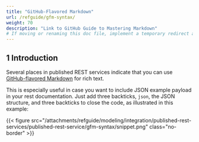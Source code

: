 ```yaml
---
title: "GitHub-Flavored Markdown"
url: /refguide/gfm-syntax/
weight: 70
description: "Link to GitHub Guide to Mastering Markdown"
# If moving or renaming this doc file, implement a temporary redirect and let the respective team know they should update the URL in the product. See Mapping to Products for more details.
---
```


## 1 Introduction

Several places in published REST services indicate that you can use [GitHub-flavored Markdown](https://docs.github.com/en/get-started/writing-on-github/getting-started-with-writing-and-formatting-on-github/basic-writing-and-formatting-syntax#GitHub-flavored-markdown) for rich text.

This is especially useful in case you want to include JSON example payload in your rest documentation. Just add three backticks, `json`, the JSON structure, and three backticks to close the code, as illustrated in this example:

{{< figure src="/attachments/refguide/modeling/integration/published-rest-services/published-rest-service/gfm-syntax/snippet.png" class="no-border" >}}
